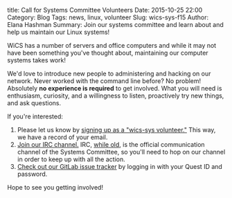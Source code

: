 title: Call for Systems Committee Volunteers
Date: 2015-10-25 22:00
Category: Blog
Tags: news, linux, volunteer
Slug: wics-sys-f15
Author: Elana Hashman
Summary: Join our systems committee and learn about and help us maintain our Linux systems!

WiCS has a number of servers and office computers and while it may not have
been something you've thought about, maintaining our computer systems takes
work!

We'd love to introduce new people to administering and hacking on our network.
Never worked with the command line before? No problem! Absolutely **no
experience is required** to get involved. What you will need is enthusiasm,
curiosity, and a willingness to listen, proactively try new things, and ask
questions.

If you're interested:

1. Please let us know by [signing up as a "wics-sys
   volunteer."](https://docs.google.com/forms/d/14VNYPU-AzeFwig8ZDAbGaDpdXrRhZmkEm8XK6baPK-g/viewform)
   This way, we have a record of your email.
2. [Join our IRC channel.]({filename}/pages/irc.md) IRC, [while
   old](https://en.wikipedia.org/wiki/Internet_Relay_Chat#History), is
   the official communication channel of the Systems Committee, so you'll need
   to hop on our channel in order to keep up with all the action.
3. [Check out our GitLab issue
   tracker](https://git.uwaterloo.ca/wics/documentation/issues) by logging in
   with your Quest ID and password.

Hope to see you getting involved!
